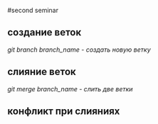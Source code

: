 #second seminar

## создание веток
*git branch branch_name - создать новую ветку*
## слияние веток 
*git merge branch_name - слить две ветки*
## конфликт при слияниях